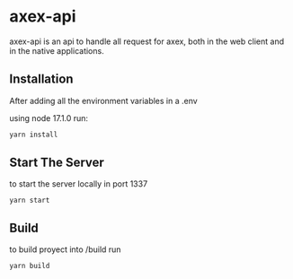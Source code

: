# axex-api

axex-api is an api to handle all request for axex, both in the web client and in the native applications.

## Installation

After adding all the environment variables in a .env

using node 17.1.0 run:

```bash
yarn install
```

## Start The Server

to start the server locally in port 1337

```
yarn start
```

## Build

to build proyect into /build run

```
yarn build
```
